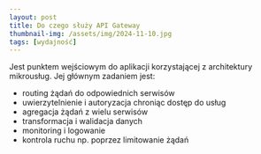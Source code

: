 ```yaml
---
layout: post
title: Do czego służy API Gateway
thumbnail-img: /assets/img/2024-11-10.jpg
tags: [wydajność]
---
```


Jest punktem wejściowym do aplikacji korzystającej z architektury mikrousług. Jej głównym zadaniem jest:
- routing żądań do odpowiednich serwisów
- uwierzytelnienie i autoryzacja chroniąc dostęp do usług
- agregacja żądań z wielu serwisów
- transformacja i walidacja danych
- monitoring i logowanie
- kontrola ruchu np. poprzez limitowanie żądań
